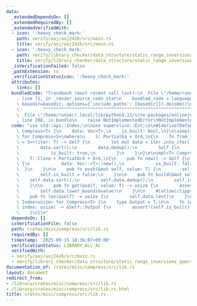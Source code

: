 ```yaml
---
data:
  _extendedDependsOn: []
  _extendedRequiredBy: []
  _extendedVerifiedWith:
  - icon: ':heavy_check_mark:'
    path: verify/aoj/aoj2426/src/main.rs
    title: verify/aoj/aoj2426/src/main.rs
  - icon: ':heavy_check_mark:'
    path: verify/library_checker/data_structure/static_range_inversions_query/src/main.rs
    title: verify/library_checker/data_structure/static_range_inversions_query/src/main.rs
  _isVerificationFailed: false
  _pathExtension: rs
  _verificationStatusIcon: ':heavy_check_mark:'
  attributes:
    links: []
  bundledCode: "Traceback (most recent call last):\n  File \"/home/runner/.local/lib/python3.12/site-packages/onlinejudge_verify/documentation/build.py\"\
    , line 71, in _render_source_code_stat\n    bundled_code = language.bundle(stat.path,\
    \ basedir=basedir, options={'include_paths': [basedir]}).decode()\n          \
    \         ^^^^^^^^^^^^^^^^^^^^^^^^^^^^^^^^^^^^^^^^^^^^^^^^^^^^^^^^^^^^^^^^^^^^^^^^^^^^^^^^^\n\
    \  File \"/home/runner/.local/lib/python3.12/site-packages/onlinejudge_verify/languages/rust.py\"\
    , line 288, in bundle\n    raise NotImplementedError\nNotImplementedError\n"
  code: "use std::ops::Index;\n\nuse superslice::Ext;\n\n#[derive(Default)]\npub struct\
    \ Compress<T> {\n    data: Vec<T>,\n    is_built: bool,\n}\n\nimpl<S> FromIterator<S>\
    \ for Compress<S>\nwhere\n    S: PartialEq + Ord,\n{\n    fn from_iter<T: IntoIterator<Item\
    \ = S>>(iter: T) -> Self {\n        let mut data = iter.into_iter().collect::<Vec<_>>();\n\
    \        data.sort();\n        data.dedup();\n        Self {\n            data,\n\
    \            is_built: true,\n        }\n    }\n}\n\nimpl<T> Compress<T>\nwhere\n\
    \    T: Clone + PartialOrd + Ord,\n{\n    pub fn new() -> Self {\n        Self\
    \ {\n            data: Vec::<T>::new(),\n            is_built: false,\n      \
    \  }\n    }\n\n    pub fn push(&mut self, value: T) {\n        self.data.push(value);\n\
    \        self.is_built = false;\n    }\n\n    pub fn build(&mut self) {\n    \
    \    self.data.sort();\n        self.data.dedup();\n        self.is_built = true;\n\
    \    }\n\n    pub fn get(&self, value: T) -> usize {\n        assert!(self.is_built);\n\
    \        self.data.lower_bound(&value)\n    }\n\n    #[allow(clippy::len_without_is_empty)]\n\
    \    pub fn len(&self) -> usize {\n        self.data.len()\n    }\n}\n\nimpl<T>\
    \ Index<usize> for Compress<T> {\n    type Output = T;\n\n    fn index(&self,\
    \ index: usize) -> &Self::Output {\n        assert!(self.is_built);\n        &self.data[index]\n\
    \    }\n}\n"
  dependsOn: []
  isVerificationFile: false
  path: crates/misc/compress/src/lib.rs
  requiredBy: []
  timestamp: '2025-09-15 18:36:07+09:00'
  verificationStatus: LIBRARY_ALL_AC
  verifiedWith:
  - verify/aoj/aoj2426/src/main.rs
  - verify/library_checker/data_structure/static_range_inversions_query/src/main.rs
documentation_of: crates/misc/compress/src/lib.rs
layout: document
redirect_from:
- /library/crates/misc/compress/src/lib.rs
- /library/crates/misc/compress/src/lib.rs.html
title: crates/misc/compress/src/lib.rs
---
```

